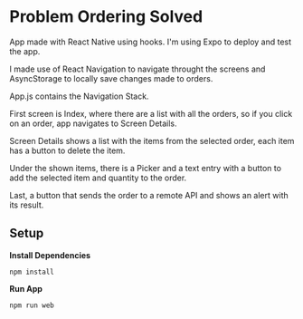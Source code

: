 # Problem Ordering Solved

App made with React Native using hooks.
I'm using Expo to deploy and test the app.

I made use of React Navigation to navigate throught the screens and AsyncStorage to locally save changes made to orders.

App.js contains the Navigation Stack.

First screen is Index, where there are a list with all the orders, so if you click on an order, app navigates to Screen Details.


Screen Details shows a list with the items from the selected order, each item has a button to delete the item.

Under the shown items, there is a Picker and a text entry with a button to add the selected item and quantity to the order.

Last, a button that sends the order to a remote API and shows an alert with its result.


## Setup 

**Install Dependencies**

    npm install
    
**Run App** 

    npm run web

